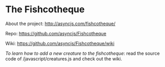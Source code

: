 # The Fishcotheque

About the project: http://asyncjs.com/fishcotheque/

Repo: https://github.com/asyncjs/Fishcotheque

Wiki: https://github.com/asyncjs/Fishcotheque/wiki

*To learn how to add a new creature to the fishcotheque*: read the source code of /javascript/creatures.js and check out the wiki.
